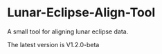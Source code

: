 # Lunar-Eclipse-Align-Tool
A small tool for aligning lunar eclipse data.


The latest version is V1.2.0-beta
